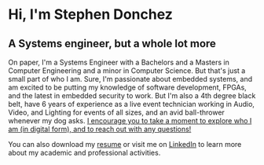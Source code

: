 # Hi, I'm Stephen Donchez
## A Systems engineer, but a whole lot more
On paper, I'm a Systems Engineer with a Bachelors and a Masters in Computer Engineering and a minor in Computer Science. But that's just a small part of who I am. Sure, I'm passionate about embedded systems, and am excited to be putting my knowledge of software development, FPGAs, and the latest in embedded security to work. But I'm also a 4th degree black belt, have 6 years of experience as a live event technician working in Audio, Video, and Lighting for events of all sizes, and an avid ball-thrower whenever my dog asks. [I encourage you to take a moment to explore who I am (in digital form), and to reach out with any questions!](https://sdonchez.engineer/#/)

You can also download my [resume](https://sdonchez.engineer/SDonchezResumeSeptember2021.pdf) or visit me on [LinkedIn](https://www.linkedin.com/in/stephen-donchez/) to learn more about my academic and professional activities. 
